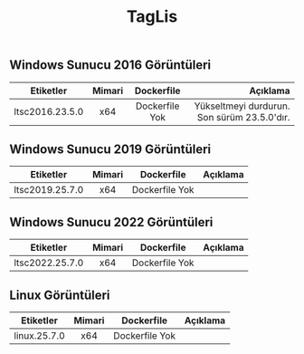 ﻿---
title: TagLis
second_title: Aspose.Cells Cloud Documen
type: docs
url: /tr/docker/tag-list/
description: Desteklenen Platformlar
weight: 30
kwords: Excel, Office Bulut, REST API, Elektronik Tablo, PDF, CSV, Json, Markdown, Etiket Listesi
---
##  Windows Sunucu 2016 Görüntüleri ##

Etiketler | Mimari | Dockerfile | Açıklama
---|:--:|:--:|---:
ltsc2016.23.5.0 | x64 | Dockerfile Yok | Yükseltmeyi durdurun. Son sürüm 23.5.0'dır.

## Windows Sunucu 2019 Görüntüleri ##

Etiketler | Mimari | Dockerfile | Açıklama
---|:--:|:--:|---:
ltsc2019.25.7.0 | x64 | Dockerfile Yok |

##  Windows Sunucu 2022 Görüntüleri ##

Etiketler | Mimari | Dockerfile | Açıklama
---|:--:|:--:|---:
ltsc2022.25.7.0 | x64 | Dockerfile Yok |

##  Linux Görüntüleri ##

Etiketler | Mimari | Dockerfile | Açıklama
---|:--:|:--:|---:
linux.25.7.0 | x64 | Dockerfile Yok |

